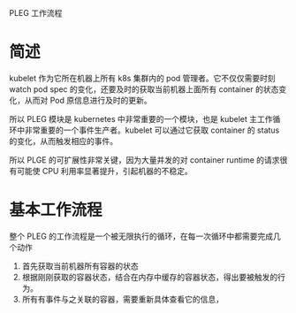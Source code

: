 PLEG 工作流程

# 简述

kubelet 作为它所在机器上所有 k8s 集群内的 pod 管理者。它不仅仅需要时刻 watch pod spec 的变化，还要及时的获取当前机器上面所有 container 的状态变化，从而对 Pod 原信息进行及时的更新。

所以 PLEG 模块是 kubernetes 中非常重要的一个模块，也是 kubelet 主工作循环中非常重要的一个事件生产者。kubelet 可以通过它获取 container 的 status 的变化，从而触发相应的事件。

所以 PLGE 的可扩展性非常关键，因为大量并发的对 container runtime 的请求很有可能使 CPU 利用率显著提升，引起机器的不稳定。


# 基本工作流程

整个 PLEG 的工作流程是一个被无限执行的循环，在每一次循环中都需要完成几个动作

1. 首先获取当前机器所有容器的状态
2. 根据刚刚获取的容器状态，结合在内存中缓存的容器状态，得出要被触发的行为。
3. 所有有事件与之关联的容器，需要重新具体查看它的信息，